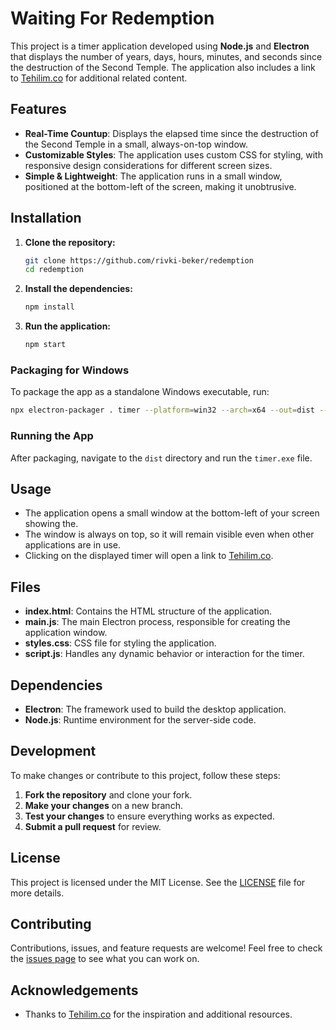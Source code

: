 # Waiting For Redemption

This project is a timer application developed using **Node.js** and **Electron** that displays the number of years, days, hours, minutes, and seconds since the destruction of the Second Temple. The application also includes a link to [Tehilim.co](https://tehilim.co/) for additional related content.

## Features

- **Real-Time Countup**: Displays the elapsed time since the destruction of the Second Temple in a small, always-on-top window.
- **Customizable Styles**: The application uses custom CSS for styling, with responsive design considerations for different screen sizes.
- **Simple & Lightweight**: The application runs in a small window, positioned at the bottom-left of the screen, making it unobtrusive.

## Installation

1. **Clone the repository:**
   ```bash
   git clone https://github.com/rivki-beker/redemption
   cd redemption
   ```

2. **Install the dependencies:**
   ```bash
   npm install
   ```

3. **Run the application:**
   ```bash
   npm start
   ```

### Packaging for Windows

To package the app as a standalone Windows executable, run:

```bash
npx electron-packager . timer --platform=win32 --arch=x64 --out=dist --overwrite
```

### Running the App

After packaging, navigate to the `dist` directory and run the `timer.exe` file.

## Usage

- The application opens a small window at the bottom-left of your screen showing the.
- The window is always on top, so it will remain visible even when other applications are in use.
- Clicking on the displayed timer will open a link to [Tehilim.co](https://tehilim.co/).

## Files

- **index.html**: Contains the HTML structure of the application.
- **main.js**: The main Electron process, responsible for creating the application window.
- **styles.css**: CSS file for styling the application.
- **script.js**: Handles any dynamic behavior or interaction for the timer.

## Dependencies

- **Electron**: The framework used to build the desktop application.
- **Node.js**: Runtime environment for the server-side code.

## Development

To make changes or contribute to this project, follow these steps:

1. **Fork the repository** and clone your fork.
2. **Make your changes** on a new branch.
3. **Test your changes** to ensure everything works as expected.
4. **Submit a pull request** for review.

## License

This project is licensed under the MIT License. See the [LICENSE](LICENSE) file for more details.

## Contributing

Contributions, issues, and feature requests are welcome! Feel free to check the [issues page](https://github.com/rivki-beker/redemption/issues) to see what you can work on.

## Acknowledgements

- Thanks to [Tehilim.co](https://tehilim.co/) for the inspiration and additional resources.
